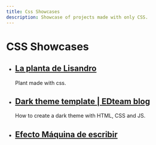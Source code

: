 ```yaml
---
title: Css Showcases
description: Showcase of projects made with only CSS.
---
```


# CSS Showcases

- ## [La planta de Lisandro](https://codepen.io/AndreusCafe/pen/dypBYVe?editors=0100)
  Plant made with css.
- ## [Dark theme template | EDteam blog](https://codepen.io/Jopzik/pen/JjGOjQK)
  How to create a dark theme with HTML, CSS and JS.
- ## [Efecto Máquina de escribir](https://codepen.io/carmenansio/pen/yLKYmdE)

